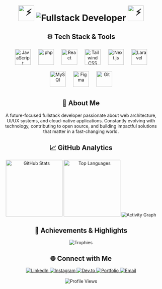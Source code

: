<div align="center">

<!-- Futuristic Animated Header -->
<h1>
  <img src="https://raw.githubusercontent.com/StarxFarm/starxfarm-assets/main/cyber-glow.gif" width="50" alt="⚡"/>
  <img src="https://readme-typing-svg.demolab.com?font=Fira+Code&weight=700&size=35&duration=3000&pause=1000&color=00FFF7&center=true&vCenter=true&multiline=false&width=450&height=50&lines=Fullstack+Developer" alt="Fullstack Developer"/>
  <img src="https://raw.githubusercontent.com/StarxFarm/starxfarm-assets/main/cyber-glow.gif" width="50" alt="⚡"/>
</h1>




## ⚙️ Tech Stack & Tools

<div align="center">
  <img src="https://skillicons.dev/icons?i=js" width="50" alt="JavaScript" style="margin: 10px;"/>
  <img src="https://skillicons.dev/icons?i=js" width="50" alt="php" style="margin: 10px;"/>
  <img src="https://skillicons.dev/icons?i=react" width="50" alt="React" style="margin: 10px;"/>
  <img src="https://skillicons.dev/icons?i=tailwind" width="50" alt="Tailwind CSS" style="margin: 10px;"/>
  <img src="https://skillicons.dev/icons?i=nodejs" width="50" alt="Next.js" style="margin: 10px;"/>
  <img src="https://skillicons.dev/icons?i=express" width="50" alt="Laravel" style="margin: 10px;"/>
  <img src="https://skillicons.dev/icons?i=mongodb" width="50" alt="MySQl" style="margin: 10px;"/>
  <img src="https://skillicons.dev/icons?i=figma" width="50" alt="Figma" style="margin: 10px;"/>
  <img src="https://skillicons.dev/icons?i=git" width="50" alt="Git" style="margin: 10px;"/>
</div>



## 🤖 About Me

A future-focused fullstack developer passionate about web architecture, UI/UX systems, and cloud-native applications. Constantly evolving with technology, contributing to open source, and building impactful solutions that matter in a fast-changing world.



## 📈 GitHub Analytics

<div align="center">
  <img height="180em" src="https://github-readme-stats.vercel.app/api?username=StarxFarm&show_icons=true&count_private=true&theme=tokyonight&icon_color=00FFF7&title_color=00FFF7&bg_color=0D1117&border_color=00FFF7&border_radius=15" alt="GitHub Stats" />
  <img height="180em" src="https://github-readme-stats.vercel.app/api/top-langs?username=StarxFarm&layout=compact&theme=tokyonight&title_color=00FFF7&bg_color=0D1117&border_color=00FFF7&border_radius=15&langs_count=8" alt="Top Languages" />
  <img src="https://github-readme-activity-graph.vercel.app/graph?username=StarxFarm&theme=tokyo-night&bg_color=0D1117&color=00FFF7&line=FF00A0&point=00FFF7&area=true&hide_border=false&border_color=00FFF7&radius=15" alt="Activity Graph"/>
</div>



## 🧬 Achievements & Highlights

<div align="center">
  <img src="https://github-profile-trophy.vercel.app/?username=StarxFarm&theme=tokyonight&no-frame=false&no-bg=false&margin-w=4&row=2&column=4&title_color=00FFF7&text_color=FF00A0&bg_color=0D1117&border_color=00FFF7" alt="Trophies"/>
</div>



## 🌐 Connect with Me

<div align="center">
  <a href="https://linkedin.com/in/bintangwira">
    <img src="https://img.shields.io/badge/LinkedIn-0A66C2?style=for-the-badge&logo=linkedin&logoColor=white" alt="LinkedIn"/>
  </a>
  <a href="https://instagram.com/starxfarm">
    <img src="https://img.shields.io/badge/Instagram-FF00A0?style=for-the-badge&logo=instagram&logoColor=white" alt="Instagram"/>
  </a>
  <a href="https://dev.to/starxfarm">
    <img src="https://img.shields.io/badge/Dev.to-0A0A0A?style=for-the-badge&logo=devdotto&logoColor=white" alt="Dev.to"/>
  </a>
  <a href="#">
    <img src="https://img.shields.io/badge/Portfolio-00FFF7?style=for-the-badge&logo=google-chrome&logoColor=white" alt="Portfolio"/>
  </a>
  <a href="mailto:your.email@example.com">
    <img src="https://img.shields.io/badge/Email-D14836?style=for-the-badge&logo=gmail&logoColor=white" alt="Email"/>
  </a>
  <br><br>
  <img src="https://komarev.com/ghpvc/?username=StarxFarm&color=00FFF7&style=for-the-badge&label=Cyber+Scans" alt="Profile Views"/>
</div>



